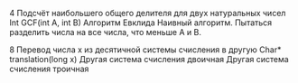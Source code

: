 4
Подсчёт наибольшего общего 
делителя для двух 
натуральных чисел
Int GCF(int A, int B) Алгоритм Евклида Наивный 
алгоритм. 
Пытаться 
разделить числа 
на все числа, что 
меньше A и B. 

8
Перевод числа x из 
десятичной системы 
счисления в другую
Char* 
translation(long x)
Другая система 
счисления 
двоичная
Другая система 
счисления 
троичная